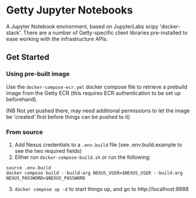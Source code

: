 # Getty Jupyter Notebooks

A Jupyter Notebook environment, based on JupyterLabs scipy 'docker-stack'. There are a number of Getty-specific client libraries pre-installed to ease working with the infrastructure APIs.

## Get Started

### Using pre-built image

Use the `docker-compose-ecr.yml` docker compose file to retrieve a prebuild image from the Getty ECR  (this requires ECR authentication to be set up beforehand).

(NB Not yet pushed there, may need additional permissions to let the image be 'created' first before things can be pushed to it)

### From source

1. Add Nexus credentials to a `.env.build` file (see .env.build.example to see the two required fields)
2. Either run `docker-compose-build.sh` or run the following:
```
source .env.build
docker compose build --build-arg NEXUS_USER=$NEXUS_USER --build-arg NEXUS_PASSWORD=$NEXUS_PASSWORD 
```
3. `docker compose up -d` to start things up, and go to http://localhost:8888
